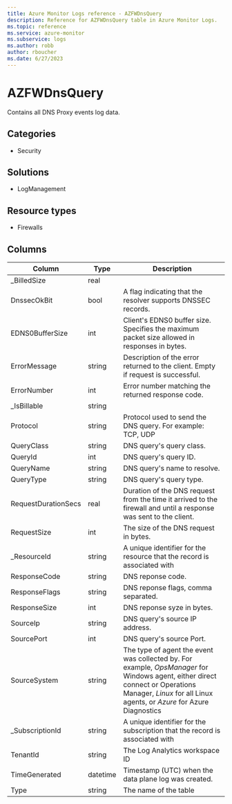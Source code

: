 ```yaml
---
title: Azure Monitor Logs reference - AZFWDnsQuery
description: Reference for AZFWDnsQuery table in Azure Monitor Logs.
ms.topic: reference
ms.service: azure-monitor
ms.subservice: logs
ms.author: robb
author: rboucher
ms.date: 6/27/2023
---
```


# AZFWDnsQuery

 Contains all DNS Proxy events log data.

## Categories

- Security
## Solutions

- LogManagement
## Resource types

- Firewalls




## Columns

| Column | Type | Description |
| --- | --- | --- |
| _BilledSize | real |  |
| DnssecOkBit | bool | A flag indicating that the resolver supports DNSSEC records. |
| EDNS0BufferSize | int | Client's EDNS0 buffer size. Specifies the maximum packet size allowed in responses in bytes. |
| ErrorMessage | string | Description of the error returned to the client. Empty if request is successful. |
| ErrorNumber | int | Error number matching the returned response code. |
| _IsBillable | string |  |
| Protocol | string | Protocol used to send the DNS query. For example: TCP, UDP |
| QueryClass | string | DNS query's query class. |
| QueryId | int | DNS query's query ID. |
| QueryName | string | DNS query's name to resolve. |
| QueryType | string | DNS query's query type. |
| RequestDurationSecs | real | Duration of the DNS request from the time it arrived to the firewall and until a response was sent to the client. |
| RequestSize | int | The size of the DNS request in bytes. |
| _ResourceId | string | A unique identifier for the resource that the record is associated with |
| ResponseCode | string | DNS reponse code. |
| ResponseFlags | string | DNS reponse flags, comma separated. |
| ResponseSize | int | DNS reponse syze in bytes. |
| SourceIp | string | DNS query's source IP address. |
| SourcePort | int | DNS query's source Port. |
| SourceSystem | string | The type of agent the event was collected by. For example, *OpsManager* for Windows agent, either direct connect or Operations Manager, *Linux* for all Linux agents, or *Azure* for Azure Diagnostics |
| _SubscriptionId | string | A unique identifier for the subscription that the record is associated with |
| TenantId | string | The Log Analytics workspace ID |
| TimeGenerated | datetime | Timestamp (UTC) when the data plane log was created. |
| Type | string | The name of the table |
